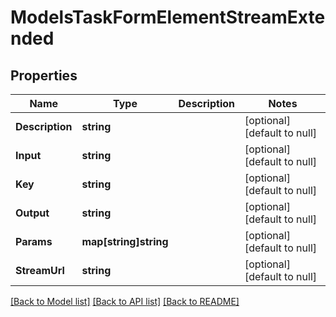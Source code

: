 # ModelsTaskFormElementStreamExtended

## Properties
Name | Type | Description | Notes
------------ | ------------- | ------------- | -------------
**Description** | **string** |  | [optional] [default to null]
**Input** | **string** |  | [optional] [default to null]
**Key** | **string** |  | [optional] [default to null]
**Output** | **string** |  | [optional] [default to null]
**Params** | **map[string]string** |  | [optional] [default to null]
**StreamUrl** | **string** |  | [optional] [default to null]

[[Back to Model list]](../README.md#documentation-for-models) [[Back to API list]](../README.md#documentation-for-api-endpoints) [[Back to README]](../README.md)


